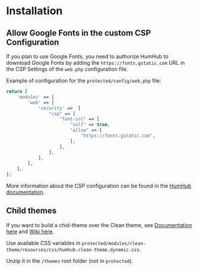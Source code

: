 Installation
============

## Allow Google Fonts in the custom CSP Configuration 

If you plan to use Google Fonts, you need to authorize HumHub to download Google Fonts by adding the `https://fonts.gstatic.com` URL in the CSP Settings of the `web.php` configuration file.

Example of configuration for the `protected/config/web.php` file: 

```php
return [
    'modules' => [
        'web' => [
            'security' =>  [
                "csp" => [
                    "font-src" => [
                        "self" => true,
                        "allow" => [
                            "https://fonts.gstatic.com",
                        ],
                    ],
                ],
            ],
        ],
    ],
];
``` 

More information about the CSP configuration can be found in the [HumHub documentation](https://docs.humhub.org/docs/admin/security#strict-csp-settings).

## Child themes

If you want to build a chid-theme over the Clean theme, see [Documentation here](https://docs.humhub.org/docs/theme/overview) and [Wiki here](https://community.humhub.com/s/theming-appearance/wiki/52/Theme+creation).

Use available CSS variables in `protected/modules/clean-theme/resources/css/humhub.clean-theme.dynamic.css`.

Unzip it in the `/themes` root folder (not in `protected`).
